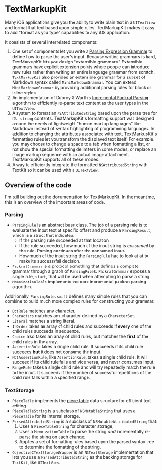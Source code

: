 # TextMarkupKit

Many iOS applications give you the ability to write plain text in a `UITextView` and format that text based upon simple rules. TextMarkupKit makes it easy to add "format as you type" capabilities to any iOS application. 


It consists of several interrelated components:

1. One set of components let you write a [Parsing Expression Grammar](https://en.wikipedia.org/wiki/Parsing_expression_grammar) to define how to parse the user's input. Because writing grammars is hard, TextMarkupKit lets you design "extensible grammars." Extensible grammars have explicit extension points where people can introduce new rules rather than writing an entire language grammar from scratch. `TextMarkupKit` also provides an extensible grammar for a subset of Markdown syntax called `MiniMarkdownGrammar`. You can extend `MiniMarkdownGrammar` by providing additional parsing rules for block or inline styles.
2. An implementation of Dubroy & Warth's [Incremental Packrat Parsing](https://ohmlang.github.io/pubs/sle2017/incremental-packrat-parsing.pdf) algorithm to efficiently re-parse text content as the user types in the `UITextView`.
3. A system to format an `NSAttributedString` based upon the parse tree for its `-string` contents. TextMarkupKit's formatting support was designed around the needs of lightweight "human markup languages" like Markdown instead of syntax highlighting of programming languages. In addition to changing the attributes associated with text, TextMarkupKit's formatting rules let you transform the displayed text itself. For example, you may choose to change a space to a tab when formatting a list, or not show the special formatting delimiters in some modes, or replace an image markup sequence with an actual image attachment. TextMarkupKit supports all of these modes.
4. A way to efficiently integrate the formatted `NSAttributedString` with TextKit so it can be used with a `UITextView`.


## Overview of the code

I'm still building out the documentation for TextMarkupKit. In the meantime, this is an overview of the important areas of code.

### Parsing

- `ParsingRule` is an abstract base class. The job of a parsing rule is to evaluate the input text at specific offset and produce a `ParsingResult`, which is a struct that indicates:
    - If the parsing rule succeeded at that location
    - If the rule succeeded, how much of the input string is *consumed* by the rule. Parsing continues after the consumed input.
    - How much of the input string the `ParsingRule` had to look at at to make its success/fail decision.
- `PackratGrammar` is a protocol something that defines a complete grammar through a graph of `ParsingRule`s. `PackratGrammar` exposes a single rule, `start`, that will be used when attempting to parse a string.
- `MemoizationTable` implements the core incremental packrat parsing algorithm. 
    
Additionally, `ParsingRule.swift` defines many simple rules that you can combine to build much more complex rules for constructing your grammar.

- `DotRule` matches any character.
- `Characters` matches any character defined by a `CharacterSet`.
- `Literal` matches a string literal.
- `InOrder` takes an array of child rules and succeeds if **every** one of the child rules succeeds in sequence.
- `Choice` also takes an array of child rules, but matches the **first** of the child rules in the array.
- `AssertionRule` takes a single child rule. It succeeds if its child rule succeeds **but** it does not consume the input.
- `NotAssertionRule`, like `AssertionRule`, takes a single child rule. It will succeed if its child rule fails and vice versa, and never consumes input.
- `RangeRule` takes a single child rule and will try repeatedly match the rule to the input. It succeeds if the number of successful repetitions of the child rule falls within a specified range.

### TextStorage

- `PieceTable` implements the [piece table](https://darrenburns.net/posts/piece-table/) data structure for efficient text editing.
- `PieceTableString` is a subclass of `NSMutableString` that uses a `PieceTable` for its internal storage.
- `ParsedAttributedString` is a subclass of `NSMutableAttributedString` that:
    1. Uses a `PieceTableString` for character storage;
    2. Uses a `MemoizationTable` to parse the string *and* incrementally re-parse the string on each change;
    3. Applies a set of formatting rules based upon the parsed syntax tree to determine the formatting of the string. 
- `ObjectiveCTextStorageWrapper` is an `NSTextStorage` implementation that lets you use a `ParsedAttributedString` as the backing storage for `TextKit`, like `UITextView`.
